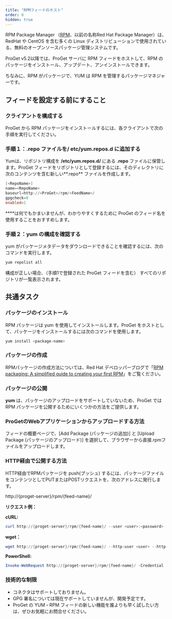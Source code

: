 ```yaml
---
title: "RPMフィードのホスト"
order: 6
hidden: true
---
```


RPM Package Manager （[RPM](https://access.redhat.com/documentation/ja-jp/red_hat_enterprise_linux/7/html-single/rpm_packaging_guide/index)、以前の名称Red Hat Package Manager）は、RedHat や CentOS を含む多くの Linux ディストリビューションで使用されている、無料のオープンソースパッケージ管理システムです。

ProGet v5.2以降では、ProGet サーバに RPM フィードをホストして、RPM のパッケージをインストール、アップデート、アンインストールできます。

ちなみに、RPM がパッケージで、YUM は RPM を管理するパッケージマネジャーです。

## フィードを設定する前にすること

### **クライアントを構成する**

ProGet から RPM パッケージをインストールするには、各クライアントで次の手順を実行してください。

### **手順１：.repo ファイルを/ etc/yum.repos.d に追加する**

Yumは、リポジトリ構成を **/etc/yum.repos.d/** にある **.repo** ファイルに保管します。ProGet フィードをリポジトリとして登録するには、そのディレクトリに次のコンテンツを含む新しい**<RepoName>.repo** ファイルを作成します。

```powershell
[<RepoName>]
name=<RepoName>
baseurl=http://<ProGet>/rpm/<FeedName>/
gpgcheck=0
enabled=1
```

**<RepoName>**は何でもかまいませんが、わかりやすくするために ProGet のフィード名を使用することをおすすめします。

### **手順２：yum の構成を確認する**

yum がパッケージメタデータをダウンロードできることを確認するには、次のコマンドを実行します。

```powershell
yum repolist all
```

構成が正しい場合、（手順1で登録された ProGet フィードを含む） すべてのリポジトリが一覧表示されます。

## **共通タスク**

### **パッケージのインストール**

RPM パッケージは yum を使用してインストールします。ProGet をホストとして、パッケージをインストールするには次のコマンドを使用します。

```powershell
yum install <package-name>
```

### **パッケージの作成**

RPMパッケージの作成方法については、Red Hat デベロッパーブログで「[RPM packaging: A simplified guide to creating your first RPM](https://developers.redhat.com/blog/2019/03/18/rpm-packaging-guide-creating-rpm/)」をご覧ください。

### **パッケージの公開**

**yum** は、パッケージのアップロードをサポートしていないため、ProGet では RPM パッケージを公開するためにいくつかの方法をご提供します。

### **ProGetのWebアプリケーションからアップロードする方法**

フィードの概要ページで、[Add Package (パッケージの追加)] と [Upload Package (パッケージのアップロード)] を選択して、ブラウザーから直接.rpmファイルをアップロードします。

### **HTTP経由で公開する方法**

HTTP経由でRPMパッケージを push(プッシュ) するには、パッケージファイルをコンテンツとしてPUTまたはPOSTリクエストを、次のアドレスに発行します。 

http://{proget-server}/rpm/{feed-name}/

**リクエスト例：**

**cURL:**

```powershell
curl http://{proget-server}/rpm/{feed-name}/ --user <user>:<password> --upload-file {my-package}.rpm
```

**wget：**

```powershell
wget http://{proget-server}/rpm/{feed-name}/ --http-user <user> --http-password <password> --method POST --body-file {my-package}.rpm
```

**PowerShell:**

```powershell
Invoke-WebRequest http://{proget-server}/rpm/{feed-name}/ -Credential [System.Net.NetworkCredential]::new('<user>', '<password>') -Method PUT -InFile {my-package}.rpm
```

### 技術的な制限

- コネクタはサポートしておりません。
- GPG 署名については現在サポートしていませんが、開発予定です。
- ProGet の YUM・RPM フィードの新しい機能を誰よりも早く試したい方は、ぜひお気軽にお問合せください。